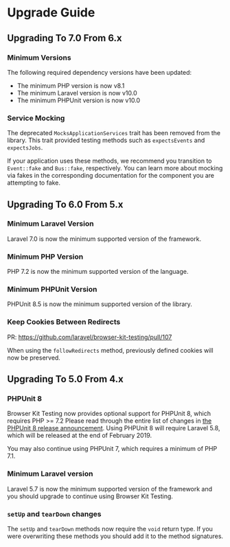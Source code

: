 # Upgrade Guide

## Upgrading To 7.0 From 6.x

### Minimum Versions

The following required dependency versions have been updated:

- The minimum PHP version is now v8.1
- The minimum Laravel version is now v10.0
- The minimum PHPUnit version is now v10.0

### Service Mocking

The deprecated `MocksApplicationServices` trait has been removed from the library. This trait provided testing methods such as `expectsEvents` and `expectsJobs`.

If your application uses these methods, we recommend you transition to `Event::fake` and `Bus::fake`, respectively. You can learn more about mocking via fakes in the corresponding documentation for the component you are attempting to fake.

## Upgrading To 6.0 From 5.x

### Minimum Laravel Version

Laravel 7.0 is now the minimum supported version of the framework.

### Minimum PHP Version

PHP 7.2 is now the minimum supported version of the language.

### Minimum PHPUnit Version

PHPUnit 8.5 is now the minimum supported version of the library.

### Keep Cookies Between Redirects

PR: https://github.com/laravel/browser-kit-testing/pull/107

When using the `followRedirects` method, previously defined cookies will now be preserved.


## Upgrading To 5.0 From 4.x

### PHPUnit 8

Browser Kit Testing now provides optional support for PHPUnit 8, which requires PHP >= 7.2 Please read through the entire list of changes in [the PHPUnit 8 release announcement](https://phpunit.de/announcements/phpunit-8.html). Using PHPUnit 8 will require Laravel 5.8, which will be released at the end of February 2019.

You may also continue using PHPUnit 7, which requires a minimum of PHP 7.1.

### Minimum Laravel version

Laravel 5.7 is now the minimum supported version of the framework and you should upgrade to continue using Browser Kit Testing.

### `setUp` and `tearDown` changes

The `setUp` and `tearDown` methods now require the `void` return type. If you were overwriting these methods you should add it to the method signatures.
